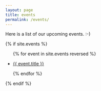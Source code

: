 ```yaml
---
layout: page
title: events
permalink: /events/
---
```


<p>Here is a list of our upcoming events. :-)</p>

{% if site.events %}
<ul>
{% for event in site.events reversed %}
    <li>
        <p><a href="{{ event.url }}">{{ event.title }}</a></p>
    </li>
{% endfor %}
</ul>
{% endif %}